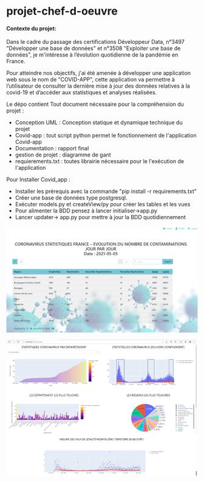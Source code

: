 # projet-chef-d-oeuvre


#### Contexte du projet:
Dans le cadre du passage des certifications Développeur Data, n°3497 "Développer une base de données"
et n°3508 "Exploiter une base de données", je m'intéresse à l’évolution quotidienne de la pandémie en France.


Pour atteindre nos objectifs, j'ai été amenée à développer une application web sous le nom de "COVID-APP", cette application va permettre à l’utilisateur de consulter la dernière mise à jour des données relatives à la covid-19 et d’accéder aux statistiques et analyses réalisées.


Le dépo contient Tout document nécessaire pour la compréhension du projet :

- Conception UML : Conception statique et dynamique technique du projet 
- Covid-app : tout script python permet le fonctionnement de l'application Covid-app  
- Documentation : rapport final 
- gestion de projet : diagramme de gant
- requierements.txt : toutes librairie nécessaire pour le l'exécution de l'application


Pour Installer Covid_app :
- Installer les prérequis avec la commande "pip install -r requirements.txt"
- Créer une base de données type postgresql. 
- Exécuter models.py et createView/py pour créer les tables et les vues 
- Pour alimenter la BDD pensez à lancer initialiser->app.py
- Lancer updater-> app.py pour mettre à jour la BDD quotidiennement




![page1](conception_uml/acceuil.PNG)


![dashboard](conception_uml/dashF.PNG)